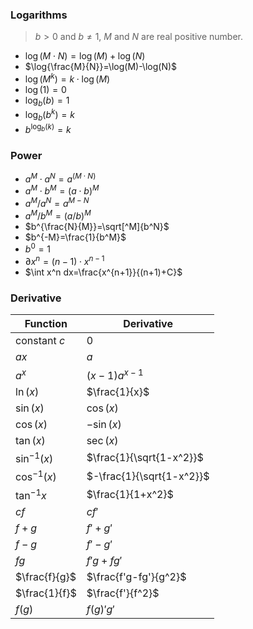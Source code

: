 ### Logarithms

> $b>0$ and $b \neq 1$, $M$ and $N$ are real positive number.

- $\log(M\cdot N)=\log(M)+\log(N)$
- $\log{\frac{M}{N}}=\log(M)-\log(N)$
- $\log(M^k)=k\cdot\log(M)$
- $\log(1)=0$
- $\log_b(b)=1$
- $\log_b(b^k)=k$
- $b^{\log_b(k)}=k$

### Power

- $a^M\cdot a^N=a^{(M\cdot N)}$
- $a^M\cdot b^M=(a\cdot b)^M$
- $a^M / a^N=a^{M-N}$
- $a^M/b^M=(a/b)^M$
- $b^{\frac{N}{M}}=\sqrt[^M]{b^N}$
- $b^{-M}=\frac{1}{b^M}$
- $b^0=1$
- $\partial x^n=(n-1)\cdot x^{n-1}$
- $\int x^n dx=\frac{x^{n+1}}{(n+1)+C}$

### Derivative

| Function       | Derivative                |
| -------------- | ------------------------- |
| constant $c$   | 0                         |
| $ax$           | $a$                       |
| $a^x$          | $(x-1)a^{x-1}$            |
| $\ln(x)$       | $\frac{1}{x}$             |
| $\sin(x)$      | $\cos(x)$                 |
| $\cos(x)$      | $-\sin(x)$                |
| $\tan(x)$      | $\sec(x)$                 |
| $\sin^{-1}(x)$ | $\frac{1}{\sqrt{1-x^2}}$  |
| $\cos^{-1}(x)$ | $-\frac{1}{\sqrt{1-x^2}}$ |
| $\tan^{-1}{x}$ | $\frac{1}{1+x^2}$         |
| $cf$           | $cf'$                     |
| $f+g$          | $f'+g'$                   |
| $f-g$          | $f'-g'$                   |
| $fg$           | $f'g+fg'$                 |
| $\frac{f}{g}$  | $\frac{f'g-fg'}{g^2}$     |
| $\frac{1}{f}$  | $\frac{f'}{f^2}$          |
| $f(g)$         | $f(g)'g'$                 |

